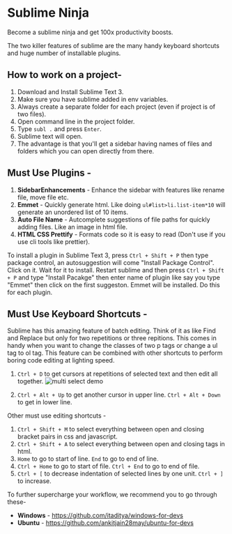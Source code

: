 # Sublime Ninja
Become a sublime ninja and get 100x productivity boosts.


The two killer features of sublime are the many handy keyboard shortcuts and huge number of installable plugins.

## How to work on a project-

1. Download and Install Sublime Text 3.
1. Make sure you have sublime added in env variables.
1. Always create a separate folder for each project (even if project is of two files).
1. Open command line in the project folder.
1. Type `subl .` and press `Enter`.
1. Sublime text will open.
1. The advantage is that you'll get a sidebar having names of files and folders which you can open directly from there.



## Must Use Plugins -

1. **SidebarEnhancements** - Enhance the sidebar with features like rename file, move file etc.
1. **Emmet** - Quickly generate html. Like doing `ul#list>li.list-item*10` will generate an unordered list of 10 items.
1. **Auto File Name** - Autcomplete suggestions of file paths for quickly adding files. Like an image in html file.
1. **HTML CSS Prettify** - Formats code so it is easy to read (Don't use if you use cli tools like prettier).

To install a plugin in Sublime Text 3, press `Ctrl + Shift + P` then type package control, an autosuggestion will come "Install Package Control". Click on it. Wait for it to install. Restart sublime and then press `Ctrl + Shift + P` and type "Install Pacakge" then enter name of plugin like say you type "Emmet" then click on the first suggeston. Emmet will be installed. Do this for each plugin.

## Must Use Keyboard Shortcuts -

Sublime has this amazing feature of batch editing. Think of it as like Find and Replace but only for two repetitions or three repitions. This comes in handy when you want to change the classes of two p tags or change a ul tag to ol tag. This feature can be combined with other shortcuts to perform boring code editing at lighting speed.

1. `Ctrl + D` to get cursors at repetitions of selected text and then edit all together.
![multi select demo](http://g.recordit.co/1GemyVputt.gif)

1. `Ctrl + Alt + Up` to get another cursor in upper line. `Ctrl + Alt + Down` to get in lower line.

Other must use editing shortcuts -

1. `Ctrl + Shift + M` to select everything between open and closing bracket pairs in css and javascript.
1. `Ctrl + Shift + A` to select everything between open and closing tags in html.
1. `Home` to go to start of line. `End` to go to end of line.
1. `Ctrl + Home` to go to start of file. `Ctrl + End` to go to end of file.
1. `Ctrl + [` to decrease indentation of selected lines by one unit. `Ctrl + ]` to increase.



To further supercharge your workflow, we recommend you to go through these-

* **Windows** - https://github.com/itaditya/windows-for-devs
* **Ubuntu** - https://github.com/ankitjain28may/ubuntu-for-devs
